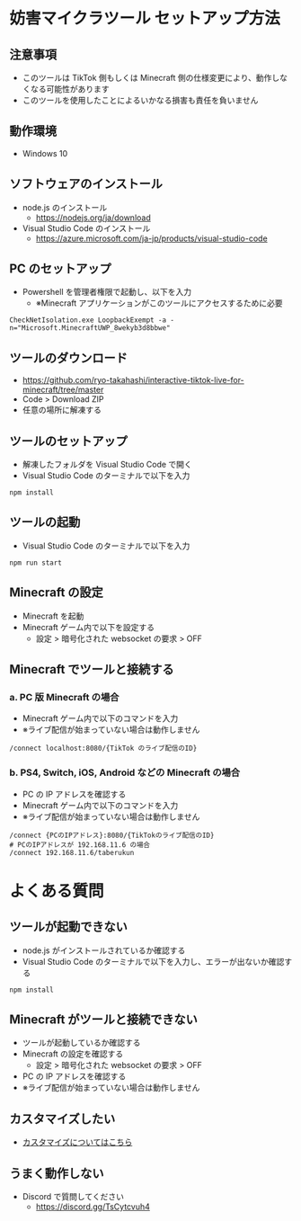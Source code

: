 # 妨害マイクラツール セットアップ方法

## 注意事項

- このツールは TikTok 側もしくは Minecraft 側の仕様変更により、動作しなくなる可能性があります
- このツールを使用したことによるいかなる損害も責任を負いません

## 動作環境

- Windows 10

## ソフトウェアのインストール

- node.js のインストール
  - https://nodejs.org/ja/download
- Visual Studio Code のインストール
  - https://azure.microsoft.com/ja-jp/products/visual-studio-code

## PC のセットアップ

- Powershell を管理者権限で起動し、以下を入力
  - ※Minecraft アプリケーションがこのツールにアクセスするために必要

```shell
CheckNetIsolation.exe LoopbackExempt -a -n="Microsoft.MinecraftUWP_8wekyb3d8bbwe"
```

## ツールのダウンロード

- https://github.com/ryo-takahashi/interactive-tiktok-live-for-minecraft/tree/master
- Code > Download ZIP
- 任意の場所に解凍する

## ツールのセットアップ

- 解凍したフォルダを Visual Studio Code で開く
- Visual Studio Code のターミナルで以下を入力

```shell
npm install
```

## ツールの起動

- Visual Studio Code のターミナルで以下を入力

```shell
npm run start
```

## Minecraft の設定

- Minecraft を起動
- Minecraft ゲーム内で以下を設定する
  - 設定 > 暗号化された websocket の要求 > OFF

## Minecraft でツールと接続する

### a. PC 版 Minecraft の場合

- Minecraft ゲーム内で以下のコマンドを入力
- ※ライブ配信が始まっていない場合は動作しません

```
/connect localhost:8080/{TikTok のライブ配信のID}
```

### b. PS4, Switch, iOS, Android などの Minecraft の場合

- PC の IP アドレスを確認する
- Minecraft ゲーム内で以下のコマンドを入力
- ※ライブ配信が始まっていない場合は動作しません

```
/connect {PCのIPアドレス}:8080/{TikTokのライブ配信のID}
# PCのIPアドレスが 192.168.11.6 の場合
/connect 192.168.11.6/taberukun
```

# よくある質問

## ツールが起動できない

- node.js がインストールされているか確認する
- Visual Studio Code のターミナルで以下を入力し、エラーが出ないか確認する

```shell
npm install
```

## Minecraft がツールと接続できない

- ツールが起動しているか確認する
- Minecraft の設定を確認する
  - 設定 > 暗号化された websocket の要求 > OFF
- PC の IP アドレスを確認する
- ※ライブ配信が始まっていない場合は動作しません

## カスタマイズしたい

- [カスタマイズについてはこちら](Customize.md)

## うまく動作しない

- Discord で質問してください
  - https://discord.gg/TsCytcvuh4
